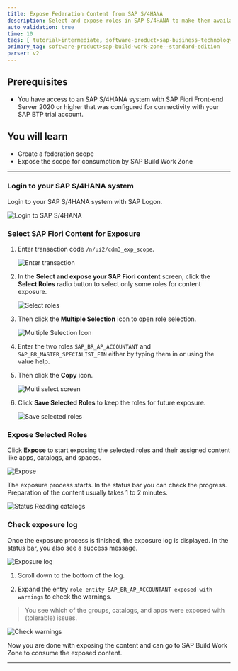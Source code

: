 ```yaml
---
title: Expose Federation Content from SAP S/4HANA
description: Select and expose roles in SAP S/4HANA to make them available with their assigned apps, groups, catalogs, and spaces in SAP Build Work Zone.
auto_validation: true
time: 10
tags: [ tutorial>intermediate, software-product>sap-business-technology-platform, software-product>sap-s-4hana, software-product>sap-fiori, software-product>sap-launchpad-service, software-product>sap-build-work-zone--standard-edition, software-product>sap-build-work-zone--advanced-edition]
primary_tag: software-product>sap-build-work-zone--standard-edition
parser: v2
---
```


## Prerequisites
 - You have access to an SAP S/4HANA system with SAP Fiori Front-end Server 2020 or higher that was configured for connectivity with your SAP BTP trial account. 


## You will learn
  - Create a federation scope
  - Expose the scope for consumption by SAP Build Work Zone

---

### Login to your SAP S/4HANA system

Login to your SAP S/4HANA system with SAP Logon. 

![Login to SAP S/4HANA](1-s4-login.png)



### Select SAP Fiori Content for Exposure

1. Enter transaction code ``/n/ui2/cdm3_exp_scope``.

    ![Enter transaction](2-s4-enter-transaction.png)

2. In the **Select and expose your SAP Fiori content** screen, click the **Select Roles** radio button to select only some roles for content exposure.

    ![Select roles](3a-s4-select-roles.png)

3. Then click the **Multiple Selection** icon to open role selection.

    ![Multiple Selection Icon](3c-s4-multiselect.png)

4. Enter the two roles ``SAP_BR_AP_ACCOUNTANT`` and ``SAP_BR_MASTER_SPECIALIST_FIN`` either by typing them in or using the value help.

5. Then click the **Copy** icon.

    ![Multi select screen](4a-s4-select-roles.png)

6. Click  **Save Selected Roles** to keep the roles for future exposure.

    ![Save selected roles](5-s4-save-roles.png)



### Expose Selected Roles

Click **Expose** to start exposing the selected roles and their assigned content like apps, catalogs, and spaces.

![Expose](6-s4-expose.png)

The exposure process starts. In the status bar you can check the progress. Preparation of the content usually takes 1 to 2 minutes.

![Status Reading catalogs](7a-s4-status.png)




### Check exposure log

Once the exposure process is finished, the exposure log is displayed. In the status bar, you also see a success message.

![Exposure log](8a-s4-success.png)

1. Scroll down to the bottom of the log.

2. Expand the entry ``role entity SAP_BR_AP_ACCOUNTANT exposed with warnings`` to check the warnings.

> You see which of the groups, catalogs, and apps were exposed with (tolerable) issues.

![Check warnings](9a-s4-role-details.png)

Now you are done with exposing the content and can go to SAP Build Work Zone to consume the exposed content.





---
